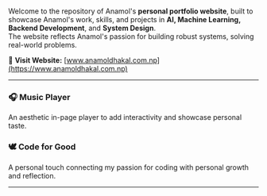 # 
Welcome to the repository of Anamol's **personal portfolio website**, built to showcase Anamol's work, skills, and projects in **AI, Machine Learning, Backend Development**, and **System Design**.  
The website reflects Anamol's passion for building robust systems, solving real-world problems.

🔗 **Visit Website:** [www.anamoldhakal.com.np](https://www.anamoldhakal.com.np)

---

### 🎧 Music Player
An aesthetic in-page player to add interactivity and showcase personal taste.

### 🕊️ Code for Good
A personal touch connecting my passion for coding with personal growth and reflection.

---